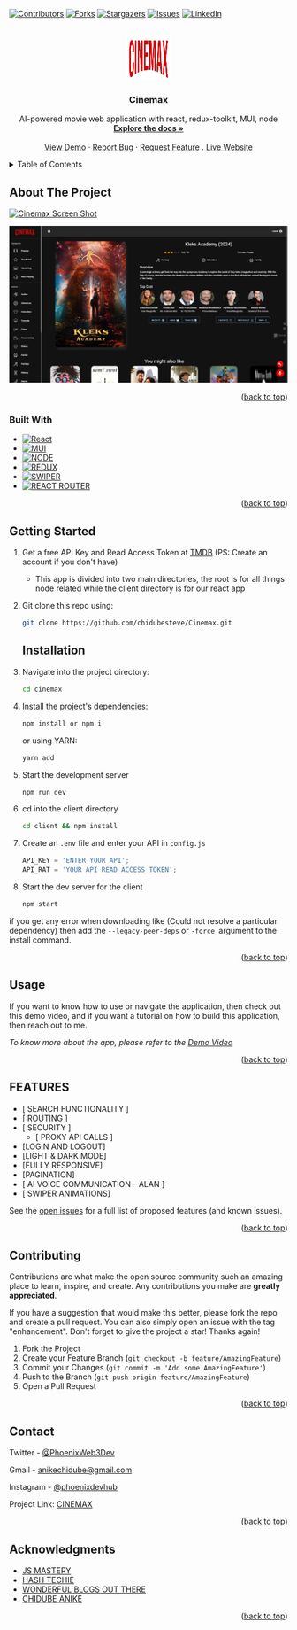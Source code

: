 <!-- Improved compatibility of back to top link: See: https://github.com/othneildrew/Best-README-Template/pull/73 -->

<a name="readme-top"></a>

[![Contributors][contributors-shield]][contributors-url]
[![Forks][forks-shield]][forks-url]
[![Stargazers][stars-shield]][stars-url]
[![Issues][issues-shield]][issues-url]
[![LinkedIn][linkedin-shield]][linkedin-url]

<!-- PROJECT LOGO -->
<br />
<div align="center">
  <a href="https://github.com/chidubesteve/Cinemax">
    <img src="client/src/assests/images/Cinemax.webp" alt="Logo" width="80" height="80">
  </a>

<h3 align="center">Cinemax</h3>

  <p align="center">
    AI-powered movie web application with react, redux-toolkit, MUI, node
    <br />
    <a href="https://github.com/chidubesteve/Cinemax"><strong>Explore the docs »</strong></a>
    <br />
    <br />
    <a href="https://github.com/chidubesteve/Cinemax">View Demo</a>
    ·
    <a href="https://github.com/chidubesteve/Cinemax/issues/new?labels=bug&template=bug-report---.md">Report Bug</a>
    ·
    <a href="https://github.com/chidubesteve/Cinemax/issues/new?labels=enhancement&template=feature-request---.md">Request Feature</a>
    .
    <a href="https://cinemax-app-seven.vercel.app/">Live Website</a>
  </p>
</div>

<!-- TABLE OF CONTENTS -->
<details>
  <summary>Table of Contents</summary>
  <ol>
    <li>
      <a href="#about-the-project">About The Project</a>
      <ul>
        <li><a href="#built-with">Built With</a></li>
      </ul>
    </li>
    <li>
      <a href="#getting-started">Getting Started</a>
      <ul>
        <li><a href="#installation">Installation</a></li>
      </ul>
    </li>
    <li><a href="#usage">Usage</a></li>
    <li><a href="#features">Features</a></li>
    <li><a href="#contributing">Contributing</a></li>
    <li><a href="#contact">Contact</a></li>
    <li><a href="#acknowledgments">Acknowledgments</a></li>
  </ol>
</details>

<!-- ABOUT THE PROJECT -->

## About The Project

[![Cinemax Screen Shot][product-screenshot]](https://cinemax-app-seven.vercel.app/)

![Cinemax Movie Information page][MovieInfo-screenshot]

<p align="right">(<a href="#readme-top">back to top</a>)</p>

### Built With

- [![React][React.js]][React-url]
- [![MUI][Mui]][Mui-url]
- [![NODE][Node-badge]][Node-url]
- [![REDUX][Redux-badge]][Redux-url]
- [![SWIPER][Swiper-badge]][Swiper-url]
- [![REACT ROUTER][React-router-badge]][React-router-url]

<p align="right">(<a href="#readme-top">back to top</a>)</p>

<!-- GETTING STARTED -->

## Getting Started

1. Get a free API Key and Read Access Token at [TMDB](https://www.themoviedb.org/settings/api)
   (PS: Create an account if you don't have)

   - This app is divided into two main directories, the root is for all things node related while the client directory is for our react app

2. Git clone this repo using:
   ```sh
   git clone https://github.com/chidubesteve/Cinemax.git
   ```
   ## Installation
3. Navigate into the project directory:
   ```sh
   cd cinemax
   ```
4. Install the project's dependencies:
   ```sh
   npm install or npm i
   ```
   or using YARN:
   ```sh
   yarn add
   ```
5. Start the development server

    ```sh
    npm run dev
    ```

6. cd into the client directory
   ```sh
   cd client && npm install
   ```
7. Create an `.env` file and enter your API in `config.js`
   ```js
   API_KEY = 'ENTER YOUR API';
   API_RAT = 'YOUR API READ ACCESS TOKEN';
   ```
8. Start the dev server for the client
   ```sh
   npm start
   ```

if you get any error when downloading like (Could not resolve a particular dependency) then add the `--legacy-peer-deps` or `-force `argument to the install command.

<p align="right">(<a href="#readme-top">back to top</a>)</p>

<!-- USAGE EXAMPLES -->

## Usage

If you want to know how to use or navigate the application, then check out this demo video, and if you want  a tutorial on how to build this application, then reach out to me.

_To know more about the app, please refer to the [Demo Video](https://youtu.be/9P7VlKyI1_w)_

<p align="right">(<a href="#readme-top">back to top</a>)</p>

<!-- ROADMAP -->

## FEATURES

- [ SEARCH FUNCTIONALITY ]
- [ ROUTING ]
- [ SECURITY ] 
  - [ PROXY API CALLS ]
- [LOGIN AND LOGOUT]
- [LIGHT & DARK MODE]
- [FULLY RESPONSIVE]
- [PAGINATION]
- [ AI VOICE COMMUNICATION - ALAN ]
- [ SWIPER ANIMATIONS]

See the [open issues](https://github.com/chidubesteve/Cinemax/issues) for a full list of proposed features (and known issues).

<p align="right">(<a href="#readme-top">back to top</a>)</p>

<!-- CONTRIBUTING -->

## Contributing

Contributions are what make the open source community such an amazing place to learn, inspire, and create. Any contributions you make are **greatly appreciated**.

If you have a suggestion that would make this better, please fork the repo and create a pull request. You can also simply open an issue with the tag "enhancement".
Don't forget to give the project a star! Thanks again!

1. Fork the Project
2. Create your Feature Branch (`git checkout -b feature/AmazingFeature`)
3. Commit your Changes (`git commit -m 'Add some AmazingFeature'`)
4. Push to the Branch (`git push origin feature/AmazingFeature`)
5. Open a Pull Request

<p align="right">(<a href="#readme-top">back to top</a>)</p>

<!-- CONTACT -->

## Contact

Twitter - [@PhoenixWeb3Dev](https://twitter.com/PhoenixWeb3Dev)

Gmail - anikechidube@gmail.com

Instagram - [@phoenixdevhub](https://instagram.com/phoenixdevhub)

Project Link: [CINEMAX](https://cinemax-app-seven.vercel.app/)

<p align="right">(<a href="#readme-top">back to top</a>)</p>

<!-- ACKNOWLEDGMENTS -->

## Acknowledgments

- [JS MASTERY](https://www.jsmastery.pro/)
- [HASH TECHIE](https://www.youtube.com/@hash_techie)
- [WONDERFUL BLOGS OUT THERE](https://www.google.com)
- [CHIDUBE ANIKE](https://direct.me/phoenixtech)

<p align="right">(<a href="#readme-top">back to top</a>)</p>

<!-- MARKDOWN LINKS & IMAGES -->
<!-- https://www.markdownguide.org/basic-syntax/#reference-style-links -->

[contributors-shield]: https://img.shields.io/github/contributors/chidubesteve/Cinemax.svg?style=for-the-badge
[contributors-url]: https://github.com/chidubesteve/Cinemax/graphs/contributors
[forks-shield]: https://img.shields.io/github/forks/chidubesteve/Cinemax.svg?style=for-the-badge
[forks-url]: https://github.com/chidubesteve/Cinemax/network/members
[stars-shield]: https://img.shields.io/github/stars/chidubesteve/Cinemax.svg?style=for-the-badge
[stars-url]: https://github.com/chidubesteve/Cinemax/stargazers
[issues-shield]: https://img.shields.io/github/issues/chidubesteve/Cinemax.svg?style=for-the-badge
[issues-url]: https://github.com/chidubesteve/Cinemax/issues
[license-shield]: https://img.shields.io/github/license/chidubesteve/Cinemax.svg?style=for-the-badge
[license-url]: https://github.com/chidubesteve/Cinemax/blob/master/LICENSE.txt
[linkedin-shield]: https://img.shields.io/badge/-LinkedIn-black.svg?style=for-the-badge&logo=linkedin&colorB=555
[MovieInfo-screenshot]: client/src/assests/images/movieInfo-cinemax.png
[linkedin-url]: https://linkedin.com/in/chidube-anike
[product-screenshot]: client/src/assests/images/cinemax-screenshot.png
[React.js]: https://img.shields.io/badge/React-20232A?style=for-the-badge&logo=react&logoColor=61DAFB
[React-url]: https://reactjs.org/
[Mui]: https://img.shields.io/badge/MUI-007FFF.svg?style=for-the-badge&logo=MUI&logoColor=white
[Mui-url]: https://mui.com/
[Vue-url]: https://vuejs.org/
[Node-badge]: https://img.shields.io/badge/Node.js-5FA04E.svg?style=for-the-badge&logo=nodedotjs&logoColor=white
[Node-url]: https://nodejs.org
[Redux-badge]: https://img.shields.io/badge/Redux-764ABC.svg?style=for-the-badge&logo=Redux&logoColor=white
[Redux-url]: https://react-redux.js.org/
[Swiper-badge]: https://img.shields.io/badge/Swiper-6332F6.svg?style=for-the-badge&logo=Swiper&logoColor=white
[Swiper-url]: https://swiperjs.com/
[React-router-badge]: https://img.shields.io/badge/React%20Router-CA4245.svg?style=for-the-badge&logo=React-Router&logoColor=white
[React-router-url]: https://reactrouter.com/en/main

